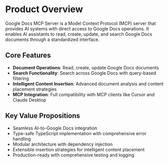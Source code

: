 # Product Overview

Google Docs MCP Server is a Model Context Protocol (MCP) server that provides AI systems with direct access to Google Docs operations. It enables AI assistants to read, create, update, and search Google Docs documents through a standardized interface.

## Core Features

- **Document Operations**: Read, create, update Google Docs documents
- **Search Functionality**: Search across Google Docs with query-based filtering
- **Intelligent Content Insertion**: Advanced document analysis and content placement strategies
- **MCP Integration**: Full compatibility with MCP clients like Cursor and Claude Desktop

## Key Value Propositions

- Seamless AI-to-Google Docs integration
- Type-safe TypeScript implementation with comprehensive error handling
- Modular architecture with dependency injection
- Extensible insertion strategies for intelligent content placement
- Production-ready with comprehensive testing and logging
